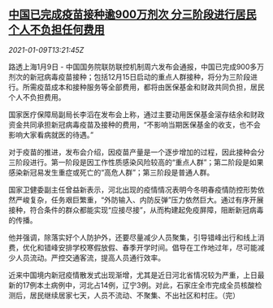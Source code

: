 <!--1610198594000-->
[中国已完成疫苗接种逾900万剂次 分三阶段进行居民个人不负担任何费用](https://cn.reuters.com/article/china-covid-vaccine-admin-0109-idCNKBS29E0HR)
------

<div><i>2021-01-09T13:21:45Z</i></div><p>路透上海1月9日 - 中国国务院联防联控机制周六发布会通报，中国已完成900多万剂次的新冠病毒疫苗接种；包括12月15日启动的重点人群接种，将分为三阶段进行。所需疫苗成本和接种服务等全部费用，都将由医保基金和财政共同负担，居民个人不负担费用。</p><p>国家医疗保障局副局长李滔在发布会上称，通过主要动用医保基金滚存结余和财政资金共同承担新冠病毒疫苗及接种的费用，“不影响当期医保基金的收支，也不会影响大家看病就医的待遇。”</p><p>对于疫苗的推进，发布会介绍，因疫苗产量是一个逐步增加的过程，因此接种会分三阶段进行。第一阶段是因工作性质感染风险较高的“重点人群”；第二阶段是如果感染新冠易发生重症或死亡的“高危人群”；第三阶段是普通人群。</p><p>国家卫健委副主任曾益新表示，河北出现的疫情情况表明今冬明春疫情防控形势依然严峻复杂，任务艰巨繁重，“外防输入、内防反弹”压力依然巨大。通过有序开展接种，符合条件的群众都能实现“应接尽接”，从而构建起免疫屏障，阻断新冠病毒的传播。</p><p>他并强调，除落实好个人防护外，还要尽量减少人员聚集，引导错峰出行和线上消费，优化和错峰安排学校寒假放假、春季开学时间。倡导在工作地过年，尽可能减少人员流动。严控交通客流，提高人员通行效率。</p><p>近来中国境内新冠疫情散发式出现渐增，尤其是近日河北省情况较为严重，上日最新的17例本土病例中，河北占14例，辽宁3例。对此，石家庄全市完成全员核酸检测后，居民继续居家七天，人员不流动、不聚集、不出社区和村庄。（完）</p>
